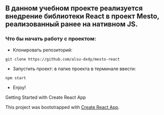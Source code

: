 ## В данном учебном проекте реализуется внедрение библиотеки React в проект Mesto, реализованный ранее на нативном JS.

### Что бы начать работу с проектом:

- Клонировать репозиторий:

```
git clone https://github.com/alsu-dxdy/mesto-react
```

- Запустить проект: в папке проекта в терминале ввести:

```
npm start
```
- Enjoy!

Getting Started with Create React App

This project was bootstrapped with [Create React App](https://github.com/facebook/create-react-app).